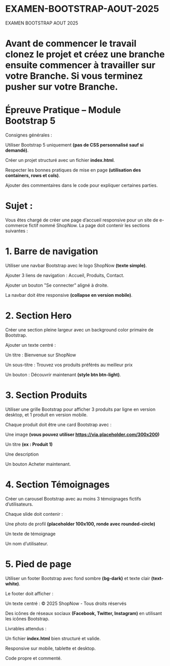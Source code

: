 # EXAMEN-BOOTSTRAP-AOUT-2025
EXAMEN BOOTSTRAP AOUT 2025

# Avant de commencer le travail clonez le projet et créez une branche ensuite commencer à travailler sur votre Branche. Si vous terminez pusher sur votre Branche.

# Épreuve Pratique – Module Bootstrap 5
Consignes générales :

Utiliser Bootstrap 5 uniquement **(pas de CSS personnalisé sauf si demandé)**.

Créer un projet structuré avec un fichier **index.html**.

Respecter les bonnes pratiques de mise en page **(utilisation des containers, rows et cols)**.

Ajouter des commentaires dans le code pour expliquer certaines parties.

# Sujet :

Vous êtes chargé de créer une page d’accueil responsive pour un site de e-commerce fictif nommé ShopNow.
La page doit contenir les sections suivantes :

# 1. Barre de navigation

Utiliser une navbar Bootstrap avec le logo ShopNow **(texte simple)**.

Ajouter 3 liens de navigation : Accueil, Produits, Contact.

Ajouter un bouton "Se connecter" aligné à droite.

La navbar doit être responsive **(collapse en version mobile)**.

# 2. Section Hero

Créer une section pleine largeur avec un background color primaire de Bootstrap.

Ajouter un texte centré :

Un titre : Bienvenue sur ShopNow

Un sous-titre : Trouvez vos produits préférés au meilleur prix

Un bouton : Découvrir maintenant **(style btn btn-light)**.

# 3. Section Produits

Utiliser une grille Bootstrap pour afficher 3 produits par ligne en version desktop, et 1 produit en version mobile.

Chaque produit doit être une card Bootstrap avec :

Une image **(vous pouvez utiliser https://via.placeholder.com/300x200)**

Un titre **(ex : Produit 1)**

Une description

Un bouton Acheter maintenant.

# 4. Section Témoignages

Créer un carousel Bootstrap avec au moins 3 témoignages fictifs d’utilisateurs.

Chaque slide doit contenir :

Une photo de profil **(placeholder 100x100, ronde avec rounded-circle)**

Un texte de témoignage

Un nom d’utilisateur.

# 5. Pied de page

Utiliser un footer Bootstrap avec fond sombre **(bg-dark)** et texte clair **(text-white)**.

Le footer doit afficher :

Un texte centré : © 2025 ShopNow - Tous droits réservés

Des icônes de réseaux sociaux **(Facebook, Twitter, Instagram)** en utilisant les icônes Bootstrap.

Livrables attendus :

Un fichier **index.html** bien structuré et valide.

Responsive sur mobile, tablette et desktop.

Code propre et commenté.
